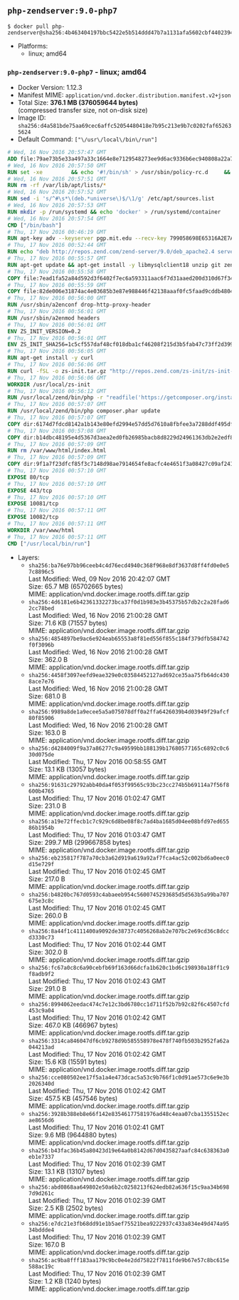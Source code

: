 ## `php-zendserver:9.0-php7`

```console
$ docker pull php-zendserver@sha256:4b463404197bbc5422e5b514ddd47b7a1131afa5602cbf44023941ef984be763
```

-	Platforms:
	-	linux; amd64

### `php-zendserver:9.0-php7` - linux; amd64

-	Docker Version: 1.12.3
-	Manifest MIME: `application/vnd.docker.distribution.manifest.v2+json`
-	Total Size: **376.1 MB (376059644 bytes)**  
	(compressed transfer size, not on-disk size)
-	Image ID: `sha256:d4a581bde75aa69cec6affc52054480418e7b95c213e9b7c0202faf652635624`
-	Default Command: `["\/usr\/local\/bin\/run"]`

```dockerfile
# Wed, 16 Nov 2016 20:57:47 GMT
ADD file:79ae73b5e33a497a33c1664e8e7129548273ee9d6ac9336b6ec940808a22a781 in / 
# Wed, 16 Nov 2016 20:57:50 GMT
RUN set -xe 		&& echo '#!/bin/sh' > /usr/sbin/policy-rc.d 	&& echo 'exit 101' >> /usr/sbin/policy-rc.d 	&& chmod +x /usr/sbin/policy-rc.d 		&& dpkg-divert --local --rename --add /sbin/initctl 	&& cp -a /usr/sbin/policy-rc.d /sbin/initctl 	&& sed -i 's/^exit.*/exit 0/' /sbin/initctl 		&& echo 'force-unsafe-io' > /etc/dpkg/dpkg.cfg.d/docker-apt-speedup 		&& echo 'DPkg::Post-Invoke { "rm -f /var/cache/apt/archives/*.deb /var/cache/apt/archives/partial/*.deb /var/cache/apt/*.bin || true"; };' > /etc/apt/apt.conf.d/docker-clean 	&& echo 'APT::Update::Post-Invoke { "rm -f /var/cache/apt/archives/*.deb /var/cache/apt/archives/partial/*.deb /var/cache/apt/*.bin || true"; };' >> /etc/apt/apt.conf.d/docker-clean 	&& echo 'Dir::Cache::pkgcache ""; Dir::Cache::srcpkgcache "";' >> /etc/apt/apt.conf.d/docker-clean 		&& echo 'Acquire::Languages "none";' > /etc/apt/apt.conf.d/docker-no-languages 		&& echo 'Acquire::GzipIndexes "true"; Acquire::CompressionTypes::Order:: "gz";' > /etc/apt/apt.conf.d/docker-gzip-indexes 		&& echo 'Apt::AutoRemove::SuggestsImportant "false";' > /etc/apt/apt.conf.d/docker-autoremove-suggests
# Wed, 16 Nov 2016 20:57:51 GMT
RUN rm -rf /var/lib/apt/lists/*
# Wed, 16 Nov 2016 20:57:52 GMT
RUN sed -i 's/^#\s*\(deb.*universe\)$/\1/g' /etc/apt/sources.list
# Wed, 16 Nov 2016 20:57:53 GMT
RUN mkdir -p /run/systemd && echo 'docker' > /run/systemd/container
# Wed, 16 Nov 2016 20:57:54 GMT
CMD ["/bin/bash"]
# Thu, 17 Nov 2016 00:46:19 GMT
RUN apt-key adv --keyserver pgp.mit.edu --recv-key 799058698E65316A2E7A4FF42EAE1437F7D2C623
# Thu, 17 Nov 2016 00:52:44 GMT
RUN echo "deb http://repos.zend.com/zend-server/9.0/deb_apache2.4 server non-free" >> /etc/apt/sources.list.d/zend-server.list
# Thu, 17 Nov 2016 00:55:57 GMT
RUN apt-get update && apt-get install -y libmysqlclient18 unzip git zend-server-php-7.0 && /usr/local/zend/bin/zendctl.sh stop
# Thu, 17 Nov 2016 00:55:58 GMT
COPY file:7ead1fa52a84d592d3f6402f7ec6a593311aac6f7d31aaed200d310d67f34d54 in /etc/ 
# Thu, 17 Nov 2016 00:55:59 GMT
COPY file:82de006e31874ac4e03685b3e87e988446f42138aaaf0fc5faad9cddb48040ba in /etc/apache2/conf-available 
# Thu, 17 Nov 2016 00:56:00 GMT
RUN /usr/sbin/a2enconf drop-http-proxy-header
# Thu, 17 Nov 2016 00:56:01 GMT
RUN /usr/sbin/a2enmod headers
# Thu, 17 Nov 2016 00:56:01 GMT
ENV ZS_INIT_VERSION=0.2
# Thu, 17 Nov 2016 00:56:01 GMT
ENV ZS_INIT_SHA256=1c5cf557daf48cf018dba1cf46208f215d3b5fab47c73ff2d39988581ebd6932
# Thu, 17 Nov 2016 00:56:05 GMT
RUN apt-get install -y curl
# Thu, 17 Nov 2016 00:56:06 GMT
RUN curl -fSL -o zs-init.tar.gz "http://repos.zend.com/zs-init/zs-init-docker-${ZS_INIT_VERSION}.tar.gz"     && echo "${ZS_INIT_SHA256} *zs-init.tar.gz" | sha256sum -c -     && mkdir /usr/local/zs-init     && tar xzf zs-init.tar.gz --strip-components=1 -C /usr/local/zs-init     && rm zs-init.tar.gz
# Thu, 17 Nov 2016 00:56:06 GMT
WORKDIR /usr/local/zs-init
# Thu, 17 Nov 2016 00:56:12 GMT
RUN /usr/local/zend/bin/php -r "readfile('https://getcomposer.org/installer');" | /usr/local/zend/bin/php
# Thu, 17 Nov 2016 00:57:07 GMT
RUN /usr/local/zend/bin/php composer.phar update
# Thu, 17 Nov 2016 00:57:07 GMT
COPY dir:6174d7fdcd8142a1b143e80efd2994e57dd5d7610a8fbfee3a7288ddf495dfdf in /usr/local/bin 
# Thu, 17 Nov 2016 00:57:08 GMT
COPY dir:b14dbc48195e4d5367d3aea2ed0fb26985bacb8d8229d24961363db2e2edf8f0 in /usr/local/zend/var/plugins/ 
# Thu, 17 Nov 2016 00:57:09 GMT
RUN rm /var/www/html/index.html
# Thu, 17 Nov 2016 00:57:09 GMT
COPY dir:9f1a7f23dfcf85f3c7148d98ae7914654fe8acfc4e4651f3a08427c09af24198 in /var/www/html 
# Thu, 17 Nov 2016 00:57:10 GMT
EXPOSE 80/tcp
# Thu, 17 Nov 2016 00:57:10 GMT
EXPOSE 443/tcp
# Thu, 17 Nov 2016 00:57:10 GMT
EXPOSE 10081/tcp
# Thu, 17 Nov 2016 00:57:11 GMT
EXPOSE 10082/tcp
# Thu, 17 Nov 2016 00:57:11 GMT
WORKDIR /var/www/html
# Thu, 17 Nov 2016 00:57:11 GMT
CMD ["/usr/local/bin/run"]
```

-	Layers:
	-	`sha256:ba76e97bb96ceeb4c4d76ecd4940c368f968e8df3637d8ff4fd0e0e57c8896c5`  
		Last Modified: Wed, 09 Nov 2016 20:42:07 GMT  
		Size: 65.7 MB (65702665 bytes)  
		MIME: application/vnd.docker.image.rootfs.diff.tar.gzip
	-	`sha256:4d6181e6b42361332273bca37f0d1b983e3b45375b57db2c2a28fad62cc78bed`  
		Last Modified: Wed, 16 Nov 2016 21:00:28 GMT  
		Size: 71.6 KB (71557 bytes)  
		MIME: application/vnd.docker.image.rootfs.diff.tar.gzip
	-	`sha256:4854897be9ac6e924eab65553a8f81ed556f855c184f379dfb584742f0f3096b`  
		Last Modified: Wed, 16 Nov 2016 21:00:28 GMT  
		Size: 362.0 B  
		MIME: application/vnd.docker.image.rootfs.diff.tar.gzip
	-	`sha256:4458f3097eefd9eae329e0c03584452127ad692ce35aa75fb64dc4308ace7e76`  
		Last Modified: Wed, 16 Nov 2016 21:00:28 GMT  
		Size: 681.0 B  
		MIME: application/vnd.docker.image.rootfs.diff.tar.gzip
	-	`sha256:9989a8de1a9ecee5a5a075078dff0a2ffa6426039b4d03949f29afcf80f85906`  
		Last Modified: Wed, 16 Nov 2016 21:00:28 GMT  
		Size: 163.0 B  
		MIME: application/vnd.docker.image.rootfs.diff.tar.gzip
	-	`sha256:d4284009f9a37a86277c9a49599bb188139b17680577165c6892c0c630d075de`  
		Last Modified: Thu, 17 Nov 2016 00:58:55 GMT  
		Size: 13.1 KB (13057 bytes)  
		MIME: application/vnd.docker.image.rootfs.diff.tar.gzip
	-	`sha256:91631c29792abb40da4f053f99565c93bc23cc274b5b69114a7f56f8600b4765`  
		Last Modified: Thu, 17 Nov 2016 01:02:47 GMT  
		Size: 231.0 B  
		MIME: application/vnd.docker.image.rootfs.diff.tar.gzip
	-	`sha256:a19e72ffecb1c7c929c6d8be08f8c7ad4ba1685d04ee08bfd97ed65586b1954b`  
		Last Modified: Thu, 17 Nov 2016 01:03:47 GMT  
		Size: 299.7 MB (299667858 bytes)  
		MIME: application/vnd.docker.image.rootfs.diff.tar.gzip
	-	`sha256:eb235817f787a70cb3a62d919a619a92af7fca4ac52c002bd6a0eec0d15e729f`  
		Last Modified: Thu, 17 Nov 2016 01:02:45 GMT  
		Size: 217.0 B  
		MIME: application/vnd.docker.image.rootfs.diff.tar.gzip
	-	`sha256:b4820bc767d0593c4abaeeb954c5600745293685d5d563b5a99ba707675e3c8c`  
		Last Modified: Thu, 17 Nov 2016 01:02:45 GMT  
		Size: 260.0 B  
		MIME: application/vnd.docker.image.rootfs.diff.tar.gzip
	-	`sha256:8a44f1c4111400a9092de38737c4056268ab2e707bc2e69cd36c8dccd3330c73`  
		Last Modified: Thu, 17 Nov 2016 01:02:44 GMT  
		Size: 302.0 B  
		MIME: application/vnd.docker.image.rootfs.diff.tar.gzip
	-	`sha256:fc67a0c8c6a90cebfb69f163d66dcfa1b620c1bd6c198930a18ff1c9f8adb9f2`  
		Last Modified: Thu, 17 Nov 2016 01:02:43 GMT  
		Size: 291.0 B  
		MIME: application/vnd.docker.image.rootfs.diff.tar.gzip
	-	`sha256:8994062eedac474c7e12c3bd6780cc1d711f52b7b92c82f6c4507cfd453c9a04`  
		Last Modified: Thu, 17 Nov 2016 01:02:42 GMT  
		Size: 467.0 KB (466967 bytes)  
		MIME: application/vnd.docker.image.rootfs.diff.tar.gzip
	-	`sha256:3314ca846047df6cb9278d9b585558978e478f740fb503b2952fa62a044213ad`  
		Last Modified: Thu, 17 Nov 2016 01:02:42 GMT  
		Size: 15.6 KB (15591 bytes)  
		MIME: application/vnd.docker.image.rootfs.diff.tar.gzip
	-	`sha256:cce080502ee17f5a1a4e473dcac5a53c9b766f1c0d91ae573c6e9e3b2026340d`  
		Last Modified: Thu, 17 Nov 2016 01:02:42 GMT  
		Size: 457.5 KB (457546 bytes)  
		MIME: application/vnd.docker.image.rootfs.diff.tar.gzip
	-	`sha256:3928b388eb8e66f142e83546177581976ad48c4eaa07cba1355152ecae8656d6`  
		Last Modified: Thu, 17 Nov 2016 01:02:41 GMT  
		Size: 9.6 MB (9644880 bytes)  
		MIME: application/vnd.docker.image.rootfs.diff.tar.gzip
	-	`sha256:b43fac36b45a80423d19e64a0b8142d67d0435827aafc84c638363a0eb1e7337`  
		Last Modified: Thu, 17 Nov 2016 01:02:39 GMT  
		Size: 13.1 KB (13107 bytes)  
		MIME: application/vnd.docker.image.rootfs.diff.tar.gzip
	-	`sha256:abd0868aa649802e50a6b2c0258213f624edb82a636f15c9aa34b6987d9d261c`  
		Last Modified: Thu, 17 Nov 2016 01:02:39 GMT  
		Size: 2.5 KB (2502 bytes)  
		MIME: application/vnd.docker.image.rootfs.diff.tar.gzip
	-	`sha256:e7dc21e3fb68dd91e1b5aef75521bea9222937c433a834e49d474a9534bddde4`  
		Last Modified: Thu, 17 Nov 2016 01:02:39 GMT  
		Size: 167.0 B  
		MIME: application/vnd.docker.image.rootfs.diff.tar.gzip
	-	`sha256:ac9ba8fff183aa179c9bc0e4e2dd75822f7811fde9b67e57c8bc615e588ac19c`  
		Last Modified: Thu, 17 Nov 2016 01:02:39 GMT  
		Size: 1.2 KB (1240 bytes)  
		MIME: application/vnd.docker.image.rootfs.diff.tar.gzip
